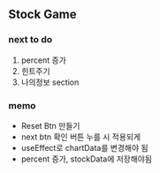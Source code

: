 ## Stock Game

### next to do

1. percent 증가
2. 힌트주기
3. 나의정보 section

### memo

- Reset Btn 만들기
- next btn 확인 버튼 누를 시 적용되게
- useEffect로 chartData를 변경해야 됨
- percent 증가, stockData에 저장해야됨